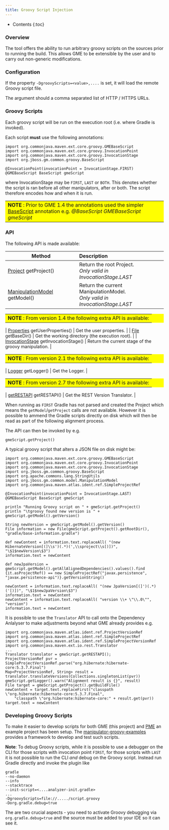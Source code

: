 ```yaml
---
title: Groovy Script Injection
---
```


* Contents
{:toc}

### Overview

The tool offers the ability to run arbitrary groovy scripts on the sources prior to running the build. This allows GME to be extensible by the user and to carry out non-generic modifications.


### Configuration

If the property `-DgroovyScripts=<value>,....` is set, it will load the remote Groovy script file.

The argument should a comma separated list of HTTP / HTTPS URLs.


### Groovy Scripts

Each groovy script will be run on the execution root (i.e. where Gradle is invoked).


Each script <b>must</b> use the following annotations:

```
import org.commonjava.maven.ext.core.groovy.GMEBaseScript
import org.commonjava.maven.ext.core.groovy.InvocationPoint
import org.commonjava.maven.ext.core.groovy.InvocationStage
import org.jboss.gm.common.groovy.BaseScript

@InvocationPoint(invocationPoint = InvocationStage.FIRST)
@GMEBaseScript BaseScript gmeScript

```

where InvocationStage may be `FIRST`, `LAST` or `BOTH`. This denotes whether the script is ran
before all other manipulators, after or both. The script therefore encodes how and when it is run.

<table bgcolor="#ffff00">
<tr>
<td>
    <b>NOTE</b> : Prior to GME 1.4 the annotations used the simpler <a href="http://docs.groovy-lang.org/latest/html/gapi/groovy/transform/BaseScript.html">BaseScript</a> annotation e.g. <i>@BaseScript GMEBaseScript gmeScript</i>
</td>
</tr>
</table>


### API

The following API is made available:


| Method | Description |
| -------|:------------|
| [Project](https://docs.gradle.org/current/javadoc/org/gradle/api/Project.html) getProject() | Return the root Project. <br/><i>Only valid in InvocationStage.LAST</i> |
| [ManipulationModel](https://github.com/project-ncl/gradle-manipulator/blob/master/common/src/main/java/org/jboss/gm/common/model/ManipulationModel.java) getModel() | Return the current ManipulationModel. <br/><i>Only valid in InvocationStage.LAST</i> |

<table bgcolor="#ffff00">
<tr>
<td>
    <b>NOTE</b> : From version 1.4 the following extra API is available:
</td>
</tr>
</table>

| [Properties](https://docs.oracle.com/javase/7/docs/api/java/util/Properties.html) getUserProperties() | Get the user properties. |
| [File](https://docs.oracle.com/javase/7/docs/api/java/io/File.html) getBaseDir() | Get the working directory (the execution root). |
| [InvocationStage](https://github.com/release-engineering/pom-manipulation-ext/blob/master/core/src/main/java/org/commonjava/maven/ext/core/groovy/InvocationStage.java) getInvocationStage() | Return the current stage of the groovy manipulation. |

<table bgcolor="#ffff00">
<tr>
<td>
    <b>NOTE</b> : From version 2.1 the following extra API is available:
</td>
</tr>
</table>

| [Logger](https://www.javadoc.io/doc/org.slf4j/slf4j-api/1.7.30/org/slf4j/Logger.html) getLogger() | Get the Logger. |

<table bgcolor="#ffff00">
<tr>
<td>
    <b>NOTE</b> : From version 2.7 the following extra API is available:
</td>
</tr>
</table>
</table>

| [getRESTAPI](https://www.javadoc.io/doc/org.commonjava.maven.ext/pom-manipulation-io/latest/org/commonjava/maven/ext/io/rest/Translator.html) getRESTAPI() | Get the REST Version Translator. |


When running as `FIRST` Gradle has not parsed and created the Project which means the `getModel`/`getProject` calls are not available. However it is possible to ammend the Gradle scripts directly on disk which will then be read as part of the following alignment process.

The API can then be invoked by e.g.

    gmeScript.getProject()

A typical groovy script that alters a JSON file on disk might be:

    import org.commonjava.maven.ext.core.groovy.GMEBaseScript
    import org.commonjava.maven.ext.core.groovy.InvocationPoint
    import org.commonjava.maven.ext.core.groovy.InvocationStage
    import org.jboss.gm.common.groovy.BaseScript
    import org.apache.commons.lang.StringUtils
    import org.jboss.gm.common.model.ManipulationModel
    import org.commonjava.maven.atlas.ident.ref.SimpleProjectRef

    @InvocationPoint(invocationPoint = InvocationStage.LAST)
    @GMEBaseScript BaseScript gmeScript

    println "Running Groovy script on " + gmeScript.getProject()
    println "\tgroovy found new version is " + gmeScript.getModel().getVersion()

    String newVersion = gmeScript.getModel().getVersion()
    File information = new File(gmeScript.getProject().getRootDir(), "gradle/base-information.gradle")

    def newContent = information.text.replaceAll( "(new HibernateVersion[(]\\s')(.*)(',\\sproject\\s[)])", "\$1$newVersion\$3")
    information.text = newContent

    def newJpaVersion = gmeScript.getModel().getAllAlignedDependencies().values().find {it.asProjectRef() == new SimpleProjectRef("javax.persistence", "javax.persistence-api")}.getVersionString()

    newContent = information.text.replaceAll( "(new JpaVersion[(]')(.*)('[)])", "\$1$newJpaVersion\$3")
    information.text = newContent
    newContent = information.text.replaceAll( "version \\+ \"\\.0\"", "version")
    information.text = newContent


It is possible to use the `Translator` API to call onto the Dependency Anlalyser to make adjustments beyond what GME already provides e.g.

    import org.commonjava.maven.atlas.ident.ref.ProjectVersionRef
    import org.commonjava.maven.atlas.ident.ref.SimpleProjectRef
    import org.commonjava.maven.atlas.ident.ref.SimpleProjectVersionRef
    import org.commonjava.maven.ext.io.rest.Translator
    ...
    Translator translator = gmeScript.getRESTAPI();
    ProjectVersionRef pvr = SimpleProjectVersionRef.parse("org.hibernate:hibernate-core:5.3.7.Final")
    Map<ProjectVersionRef, String> result = translator.translateVersions(Collections.singletonList(pvr))
    gmeScript.getLogger().warn("Alignment result is {}", result)
    File target = gmeScript.getProject().getBuildFile()
    newContent = target.text.replaceFirst("classpath \"org.hibernate:hibernate-core:5.3.7.Final",
        "classpath \"org.hibernate:hibernate-core:" + result.get(pvr))
    target.text = newContent


### Developing Groovy Scripts

To make it easier to develop scripts for both GME (this project) and [PME](https://github.com/release-engineering/pom-manipulation-ext) an example project has been setup. The [manipulator-groovy-examples](https://github.com/project-ncl/manipulator-groovy-examples) provides a framework to develop and test such scripts.

**Note**: To debug Groovy scripts, while it is possible to use a debugger on the CLI for those scripts with invocation point `FIRST`, for those scripts with `LAST` it is not possible to run the CLI _and_ debug on the Groovy script. Instead run Gradle directly and invoke the plugin like

    gradle
    --no-daemon
    --info
    --stacktrace
    --init-script=<....analyzer-init.gradle>
    ...
    -DgroovyScripts=file://...../script.groovy
    -Dorg.gradle.debug=true

The are two crucial aspects - you need to activate Groovy debugging via `org.gradle.debug=true` and the source must be added to your IDE so it can see it.
